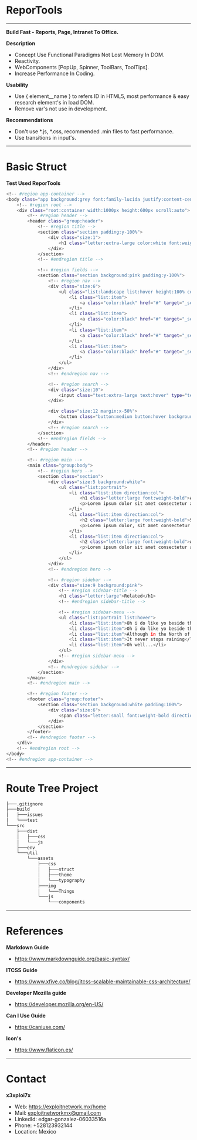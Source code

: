 # ReporTools
_____________________________________________________________________________________________________________________
**Build Fast - Reports, Page, Intranet To Office.**

**Description**
  - Concept Use Functional Paradigms Not Lost Memory In DOM.
  - Reactivity.
  - WebComponents [PopUp, Spinner, ToolBars, ToolTips].
  - Increase Performance In Coding.


**Usability**
  - Use { element__name } to refers ID in HTML5, most performance & easy research element's in load DOM.
  - Remove var's not use in development.


**Recommendations**
  - Don't use *.js, *.css, recommended .min files to fast performance.
  - Use transitions in input's.
_____________________________________________________________________________________________________________________
# Basic Struct

**Test Used ReporTools**
```sh
<!-- #region app-container -->
<body class="app background:grey font:family-lucida justify:content-center align:items-middle">
	<!-- #region root -->
	<div class="root:container width:1000px height:600px scroll:auto">
		<!-- #region header -->
		<header class="group:header">
			<!-- #region title -->
			<section class="section padding:y-100%">
				<div class="size:1">
					<h1 class="letter:extra-large color:white font:weight-bold direction:center">Header</h1>
				</div>
			</section>
			<!-- #endregion title -->

			<!-- #region fields -->
			<section class="section background:pink padding:y-100%">
				<!-- #region nav -->
				<div class="size:6">
					<ul class="list:landscape list:hover height:100% color:black font:size-100% font:transform-uppercase">
						<li class="list:item">
							<a class="color:black" href="#" target="_self">Home</a>
						</li>
						<li class="list:item">
							<a class="color:black" href="#" target="_self">Out Team</a>
						</li>
						<li class="list:item">
							<a class="color:black" href="#" target="_self">Projects</a>
						</li>
						<li class="list:item">
							<a class="color:black" href="#" target="_self">Contact</a>
						</li>
					</ul>
				</div>
				<!-- #endregion nav -->

				<!-- #region search -->
				<div class="size:10">
					<input class="text:extra-large text:hover" type="text" placeholder="Search query" autocomplete="off">
				</div>

				<div class="size:12 margin:x-50%">
					<button class="button:medium button:hover background:black color:white">Go!</button>
				</div>
				<!-- #region search -->
			</section>
			<!-- #endregion fields -->
		</header>
		<!-- #region header -->

		<!-- #region main -->
		<main class="group:body">
			<!-- #region hero -->
			<section class="section">
				<div class="size:5 background:white">
					<ul class="list:portrait">
						<li class="list:item direction:col">
							<h1 class="letter:large font:weight-bold">Article Heading</h1>
							<p>Lorem ipsum dolor sit amet consectetur adipisicing elit. Ullam aliquid consequuntur</p>
						</li>
						<li class="list:item direction:col">
							<h2 class="letter:large font:weight-bold">Subsection</h2>
							<p>Lorem ipsum dolor, sit amet consectetur adipisicing elit. Eveniet blanditiis perferendis, consequuntur cum delectus quae. Debitis impedit dolorum illum pariatur laudantium, ad accusamus deserunt quod at rerum doloremque minima facilis.</p>
						</li>
						<li class="list:item direction:col">
							<h2 class="letter:large font:weight-bold">Another subsection</h2>
							<p>Lorem ipsum dolor sit amet consectetur adipisicing elit. Mollitia hic voluptas vitae aspernatur qui error, tempora quod in aliquid quae provident suscipit reiciendis ipsum enim, nesciunt amet. Sequi, deserunt quisquam?</p>
						</li>
					</ul>
				</div>
				<!-- #endregion hero -->

				<!-- #region sidebar -->
				<div class="size:9 background:pink">
					<!-- #region sidebar-title -->
					<h1 class="letter:large">Related</h1>
					<!-- #endregion sidebar-title -->

					<!-- #region sidebar-menu -->
					<ul class="list:portrait list:hover">
						<li class="list:item">Oh i do like yo beside the seaside</li>
						<li class="list:item">Oh i do like yo beside the sea</li>
						<li class="list:item">Although in the North of England</li>
						<li class="list:item">It never stops raining</li>
						<li class="list:item">Oh well...</li>
					</ul>
					<!-- #region sidebar-menu -->
				</div>
				<!-- #endregion sidebar -->
			</section>
		</main>
		<!-- #endregion main -->

		<!-- #region footer -->
		<footer class="group:footer">
			<section class="section background:white padding:100%">
				<div class="size:6">
					<span class="letter:small font:weight-bold direction:start">©Copyright 2050 by nobody. All rights reserved</span>
				</div>
			</section>
		</footer>
		<!-- #endregion footer -->
	</div>
	<!-- #endregion root -->
</body>
<!-- #endregion app-container -->
```

_____________________________________________________________________________________________________________________
# Route Tree Project

```bash
├───.gitignore
├───build
│   ├───issues
│   └───test
└───src
    ├───dist
    │   ├───css
    │   └───js
    ├───env
    └───util
        └───assets
            ├───css
            │   ├───struct
            │   ├───theme
            │   └───typography
            ├───img
            │   └───Things
            └───js
                └───components
```
_____________________________________________________________________________________________________________________
# References

**Markdown Guide**
  - https://www.markdownguide.org/basic-syntax/


**ITCSS Guide**
  - https://www.xfive.co/blog/itcss-scalable-maintainable-css-architecture/


**Developer Mozilla guide**
  - https://developer.mozilla.org/en-US/


**Can I Use Guide**
  - https://caniuse.com/


**Icon's**
  - https://www.flaticon.es/
_____________________________________________________________________________________________________________________
# Contact 

**x3xploi7x**
  - Web: https://exploitnetwork.mx/home
  - Mail: exploitnetworkmx@gmail.com
  - LinkedId: edgar-gonzalez-06033516a
  - Phone: +528123932144
  - Location: Mexico
